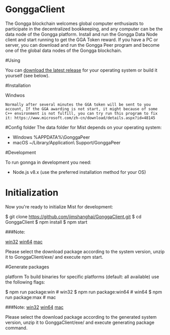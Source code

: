# GonggaClient
The Gongga blockchain welcomes global computer enthusiasts to participate in the decentralized bookkeeping, and any computer can be the data node of the Gongga platform. Install and run the Gongga Data Node client and start running to get the GGA Token reward. If you have a PC or server, you can download and run the Gongga Peer program and become one of the global data nodes of the Gongga blockchain.

#Using

You can [download the latest release](https://gongga.org/#peers) for your operating system or build it yourself (see below).

#Installation

 Windwos
 
  ``` Normally after several minutes the GGA token will be sent to you account, If the GGA awarding is not start, it might because of some C++ environment is not fulfill, you can try run this program to fix it: https://www.microsoft.com/zh-cn/download/details.aspx?id=48145  ```

#Config folder
The data folder for Mist depends on your operating system:

- Windows %APPDATA%\GonggaPeer
- macOS ~/Library/Application\ Support/GonggaPeer

#Development

To run gonnga in development you need:

- Node.js v8.x (use the preferred installation method for your OS)

# Initialization 

Now you're ready to initialize Mist for development:

$ git clone https://github.com/jimshanghai/GonggaClient.git
$ cd GonggaClient
$ npm install
$ npm start

###Note:

[win32](https://gongga.org/lib/win.zip)  [win64](https://gongga.org/lib/win64.zip)    [mac](https://gongga.org/lib/mac.zip)

Please select the download package according to the system version, unzip it to GonggaClient/exe/ and execute npm start.

#Generate packages

platform
To build binaries for specific platforms (default: all available) use the following flags:

$ npm run package:win      # win32
$ npm run package:win64    # win64
$ npm run package:max      # mac


###Note:
[win32](https://gongga.org/lib/win.zip)  [win64](https://gongga.org/lib/win64.zip)    [mac](https://gongga.org/lib/mac.zip)

Please select the download package according to the generated system version, unzip it to GonggaClient/exe/ and execute generating package command.
